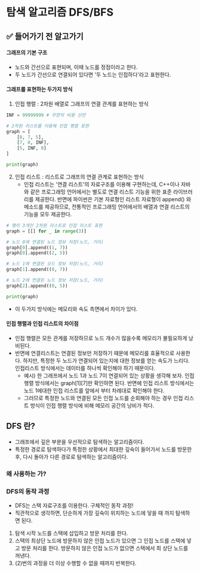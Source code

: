 # 탐색 알고리즘 DFS/BFS

## ✅ 들어가기 전 알고가기
#### 그래프의 기본 구조
- 노드와 간선으로 표현되며, 이때 노드를 정점이라고 한다.
- 두 노드가 간선으로 연결되어 있다면 '두 노드는 인접하다'라고 표현한다.

#### 그래프를 표현하는 두가지 방식
1. 인접 행렬 : 2차원 배열로 그래프의 연결 관계를 표현하는 방식
~~~python
INF = 99999999 # 무한의 비용 선언

# 2차원 리스트를 이용해 인접 행렬 표현
graph = [
    [0, 7, 5],
    [7, 0, INF],
    [5, INF, 0]
]

print(graph)
~~~
2. 인접 리스트 : 리스트로 그래프의 연결 관계로 표현하는 방식 
    - 인접 리스트는 '연결 리스트'의 자료구조를 이용해 구현하는데, C++이나 자바와 같은 프로그래밍 언어에서는 별도로 연결 리스트 기능을 위한 표준 라이브러리를 제공한다. 반면에 파이썬은 기본 자료형인 리스트 자료형이 append() 와 메소드를 제공하므로, 전통적인 프로그래밍 언어에서의 배열과 연결 리스트의 기능을 모두 제공한다. 
~~~python
# 행이 3개인 2차원 리스트로 인접 리스트 표현
graph = [[] for _ in range(3)]

# 노드 0에 연결된 노드 정보 저장(노드, 거리)
graph[0].append((1, 7))
graph[0].append((2, 5))

# 노드 1에 연결된 오드 정보 저장(노드, 거리)
graph[1].append((0, 7))

# 노드 2에 연결된 노드 정보 저장(노드, 거리)
graph[2].append((0, 5))

print(graph)
~~~
- 이 두가지 방식에는 메모리와 속도 측면에서 차이가 있다.

#### 인접 행렬과 인접 리스트의 차이점
- 인접 행렬은 모든 관계를 저장하므로 노드 개수가 많을수록 메모리가 불필요하게 낭비된다.
- 반면에 연결리스트는 연결된 정보만 저장하기 때문에 메모리를 효율적으로 사용한다. 하지만, 특정한 두 노드가 연결되어 있는지에 대한 정보를 얻는 속도가 느리다. 인접리스트 방식에서는 데이터를 하나씩 확인해야 하기 때문이다.
    - 예시) 한 그래프에서 노드 1과 노드 7이 연결되어 있는 상황을 생각해 보자. 인접 행렬 방식에서는 graph[1][7]만 확인하면 된다. 반면에 인접 리스트 방식에서는 노드 1에대한 인접 리스트를 앞에서 부터 차례대로 확인해야 한다.
    - 그러므로 특정한 노드와 연결된 모든 인접 노드를 순회해야 하는 경우 인접 리스트 방식이 인접 행렬 방식에 비해 메모리 공간의 낭비가 적다.

## DFS 란?
- 그래프에서 깊은 부분을 우선적으로 탐색하는 알고리즘이다.
- 특정한 경로로 탐색하다가 특정한 상황에서 최대한 깊숙이 들어가서 노드를 방문한 후, 다시 돌아가 다른 경로로 탐색하는 알고리즘이다.

### 왜 사용하는 가?


### DFS의 동작 과정
- DFS는 스택 자료구조를 이용한다. 구체적인 동작 과정!
- 직관적으로 생각하면, 단순하게 가장 깊숙이 위치하는 노드에 닿을 때 까지 탐색하면 된다.
1. 탐색 시작 노드를 스택에 삽입하고 방문 처리를 한다.
2. 스택의 최상단 노드에 방문하지 않은 인접 노드가 있으면 그 인접 노드를 스택에 넣고 방문 처리를 한다. 방문하지 않은 인접 노드가 없으면 스택에서 최 상단 노드를 꺼낸다.
3. (2)번의 과정을 더 이상 수행할 수 없을 때까지 반복한다.
